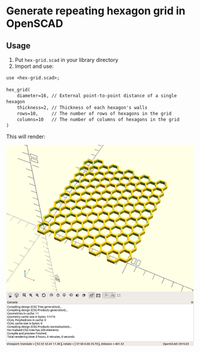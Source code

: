# Generate repeating hexagon grid in OpenSCAD

## Usage

1. Put `hex-grid.scad` in your library directory
2. Import and use:

```scad
use <hex-grid.scad>;

hex_grid(
    diameter=16, // External point-to-point distance of a single hexagon
    thickness=2, // Thickness of each hexagon's walls
    rows=10,     // The number of rows of hexagons in the grid
    columns=10   // The number of columns of hexagons in the grid
)
```

This will render:

![Example rendering of a hexagon grid](example.png)
